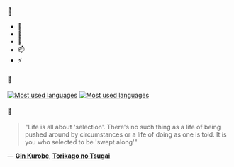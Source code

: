### 👋

- 🔭
- 🌱
- 💬
- 📫
- ⚡

#### 🧏

[![Most used languages](https://github-readme-stats-aynah.vercel.app/api/top-langs/?username=aynh&theme=solarized-dark&langs_count=6&layout=compact&hide_title=true)](https://github.com/anuraghazra/github-readme-stats#gh-dark-mode-only)
[![Most used languages](https://github-readme-stats-aynah.vercel.app/api/top-langs/?username=aynh&theme=solarized-light&langs_count=6&layout=compact&hide_title=true)](https://github.com/anuraghazra/github-readme-stats#gh-light-mode-only)

#### 💬

> "Life is all about 'selection'. There's no such thing as a life of being pushed around by circumstances or a life of doing as one is told.  It is you who selected to be 'swept along'"

&mdash; [**Gin Kurobe**](https://myanimelist.net/character.php?q=Gin%20Kurobe&cat=character), [**Torikago no Tsugai**](https://myanimelist.net/search/all?q=Torikago%20no%20Tsugai&cat=all)
